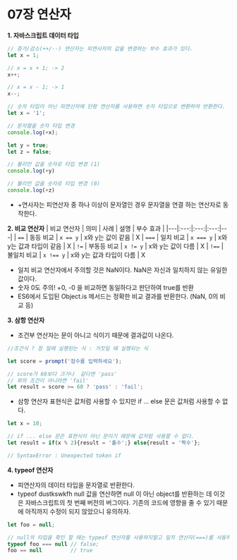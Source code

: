 # 07장 연산자
**1. 자바스크립트 데이터 타입**
```javascript
// 증가/감소(++/--) 연산자는 피연사자의 값을 변경하는 부수 효과가 있다.
let x = 1;

// x = x + 1; -> 2
x++;  

// x = x - 1; -> 1
x--;
```

```javascript
// 숫자 타입이 아닌 피연산자에 단항 연산자를 사용하면 숫자 타입으로 변환하여 반환한다.
let x = '1';

// 문자열을 숫자 타입 변경
console.log(+x);

let y = true;
let z = false;

// 불리언 값을 숫자로 타입 변경 (1)
console.log(+y)

// 불리언 값을 숫자로 타입 변경 (0)
console.log(+z)
```

+ +연사자는 피연산자 중 하나 이상이 문자열인 경우 문자열을 연결 하는 연산자로 동작한다.


**2. 비교 연산자**
| 비교 연산자 | 의미 | 사례 | 설명 | 부수 효과 |
|---|:---:|:---:|:---:|---|
| `==` | 동등 비교 | `x == y` | x와 y는 값이 같음 | X
| `===` | 일치 비교 | `x === y` | x와 y는 값과 타입이 같음 | X
| `!=` | 부동등 비교 | `x != y` | x와 y는 값이 다름 | X
| `!==` | 불일치 비교 | `x !== y` | x와 y는 값과 타입이 다름 | X
+ 일치 비교 연산자에서 주의할 것은 NaN이다. NaN은 자신과 일치하지 않는 유일한 값이다.
+ 숫자 0도 주의! +0, -0 을 비교하면 동일하다고 판단하여 true를 반환
+ ES6에서 도입된 Object.is 메서드는 정확한 비교 결과를 반환한다. (NaN, 0의 비교 등)

**3. 삼항 연산자**
+ 조건부 연산자는 문이 아니고 식이기 때문에 결과값이 나온다.
```javascript
//조건식 ? 참 일때 실행된는 식 : 거짓일 때 실행되는 식

let score = prompt('점수를 입력하세요');

// score가 60보다 크거나  같다면 'pass'
// 위의 조건이 아니라면 'fail'
let result = score >= 60 ? 'pass' : 'fail';
```

+ 삼항 연산자 표현식은 값처럼 사용할 수 있지만 if ... else 문은 값처럼 사용할 수 없다.
```javascript
let x = 10;

// if ... else 문은 표현식이 아닌 문이기 때문에 값처럼 사용할 수 없다.
let result = if(x % 2){result = '홀수';} else{result = '짝수'};

// SyntaxError : Unexpected token if
```
**4. typeof 연산자**
+ 피연산자의 데이터 타입을 문자열로 반환한다.
+ typeof dustkswkfh null 값을 연산하면 null 이 아닌 object를 반환하는 데 이것은 자바스크립트의 첫 번째 버전의 버그이다.
기존의 코드에 영향을 줄 수 있기 때문에 아직까지 수정이 되지 않았으니 유의하자.
```javascript
let foo = null;

// null의 타입을 확인 할 때는 typeof 연산자를 사용하지말고 일치 연산자(===)를 사용하자
typeof foo === null // false;
foo == null         // true
```